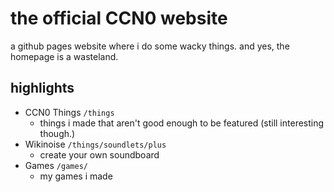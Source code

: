 # the official CCN0 website

a github pages website where i do some wacky things. and yes, the homepage is a wasteland.

## highlights

- CCN0 Things `/things`
  - things i made that aren't good enough to be featured (still interesting though.)
- Wikinoise `/things/soundlets/plus`
  - create your own soundboard
- Games `/games/`
  - my games i made
